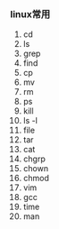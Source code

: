  ### linux常用
 
 
1. cd
2. ls
3. grep
4. find
5. cp
6. mv
7. rm 
8. ps     
9. kill
10. ls -l
11. file
12. tar
13. cat
14. chgrp
15. chown
16. chmod
17. vim
18. gcc
19. time
20. man

